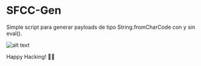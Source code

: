 # SFCC-Gen
Simple script para generar payloads de tipo String.fromCharCode con y sin eval().

![alt text](https://i.postimg.cc/SRQ82QVV/SFCCGEN.png)

Happy Hacking! 🏴‍☠️
